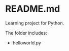 # README.md

Learning project for Python.

The folder includes:

<!-- This list of files to become a table -->
- helloworld.py
